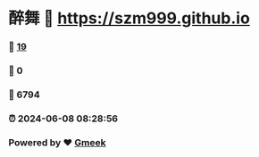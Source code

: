 # 醉舞 :link: https://szm999.github.io 
### :page_facing_up: [19](https://szm999.github.io/tag.html) 
### :speech_balloon: 0 
### :hibiscus: 6794 
### :alarm_clock: 2024-06-08 08:28:56 
### Powered by :heart: [Gmeek](https://github.com/Meekdai/Gmeek)
